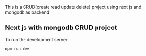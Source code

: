 This is a CRUD(create read update delete) project using next js and mongodb as backend

## Next js with mongodb CRUD project

To run the development server:

```bash
npm run dev

